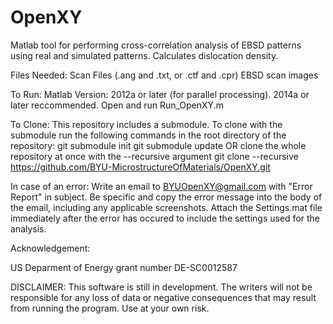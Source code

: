 OpenXY
======
Matlab tool for performing cross-correlation analysis of EBSD patterns using real and simulated patterns.
Calculates dislocation density.

Files Needed:
Scan Files (.ang and .txt, or .ctf and .cpr)
EBSD scan images

To Run:
Matlab Version: 2012a or later (for parallel processing). 2014a or later reccommended.
Open and run Run_OpenXY.m

To Clone:
This repository includes a submodule. To clone with the submodule run the following commands in the root directory of the repository:
git submodule init
git submodule update
OR clone the whole repository at once with the --recursive argument
git clone --recursive https://github.com/BYU-MicrostructureOfMaterials/OpenXY.git

In case of an error:
Write an email to BYUOpenXY@gmail.com with "Error Report" in subject. 
Be specific and copy the error message into the body of the email, including any applicable screenshots.
Attach the Settings.mat file immediately after the error has occured to include the settings used for the analysis.

Acknowledgement:

US Deparment of Energy grant number DE-SC0012587

DISCLAIMER:
This software is still in development. The writers will not be responsible for any loss of data or negative consequences that may
result from running the program. Use at your own risk.
